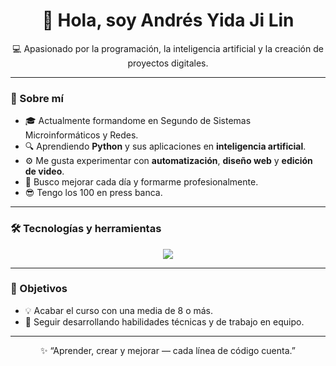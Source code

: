 <h1 align="center">👋 Hola, soy Andrés Yida Ji Lin </h1>

<p align="center">
  💻 Apasionado por la programación, la inteligencia artificial y la creación de proyectos digitales.
</p>

---

### 🧠 Sobre mí
- 🎓 Actualmente formandome en Segundo de Sistemas Microinformáticos y Redes.  
- 🔍 Aprendiendo **Python** y sus aplicaciones en **inteligencia artificial**.  
- ⚙️ Me gusta experimentar con **automatización**, **diseño web** y **edición de video**.  
- 🚀 Busco mejorar cada día y formarme profesionalmente.
- 😎 Tengo los 100 en press banca.

---

### 🛠️ Tecnologías y herramientas
<p align="center">
  <img src="https://skillicons.dev/icons?i=python,html,css" />
</p>

---

### 🧩 Objetivos
- 💡 Acabar el curso con una media de 8 o más.
- 🌱 Seguir desarrollando habilidades técnicas y de trabajo en equipo.

---

<p align="center">
  ✨ “Aprender, crear y mejorar — cada línea de código cuenta.”
</p>
